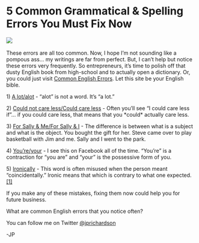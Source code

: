 <!--
id: 525946149
link: http://loudjet.com/a/5-common-english-errors
slug: 5-common-english-errors
date: Fri Apr 16 2010 10:11:00 GMT-0500 (CDT)
publish: 2010-04-016
tags: 
-->


5 Common Grammatical & Spelling Errors You Must Fix Now
=======================================================

![](http://media.tumblr.com/tumblr_l0yee0otoL1qzbc4f.jpg)\
\
These errors are all too common. Now, I hope I’m not sounding like a
pompous ass… my writings are far from perfect. But, I can’t help but
notice these errors very frequently. So entrepreneurs, it’s time to
polish off that dusty English book from high-school and to actually open
a dictionary. Or, you could just visit [Common English
Errors](http://www.wsu.edu/~brians/errors/errors.html). Let this site be
your English bible.

​1) [A lot/alot](http://www.wsu.edu/~brians/errors/alot.html) - “alot”
is not a word. It’s “a lot.”

​2) [Could not care less/Could care
less](http://www.wsu.edu/~brians/errors/care.html) - Often you’ll see “I
could care less if”… if you could care less, that means that you
\*could\* actually care less.

​3) [For Sally & Me/For Sally &
I](http://www.wsu.edu/~brians/errors/myself.html) - The difference is
between what is a subject and what is the object. You bought the gift
for her. Steve came over to play basketball with Jim and me. Sally and I
went to the park.

​4) [You’re/your](http://www.wsu.edu/~brians/errors/your.html) - I see
this on Facebook all of the time. “You’re” is a contraction for “you
are” and “your” is the possessive form of you.

​5) [Ironically](http://www.wsu.edu/~brians/errors/ironically.html) -
This word is often misused when the person meant “coincidentally.”
Ironic means that which is contrary to what one expected.
[[1]](http://www.thefreedictionary.com/ironic)

If you make any of these mistakes, fixing them now could help you for
future business.

What are common English errors that you notice often?

You can follow me on
Twitter [@jprichardson](http://twitter.com/jprichardson)

-JP

